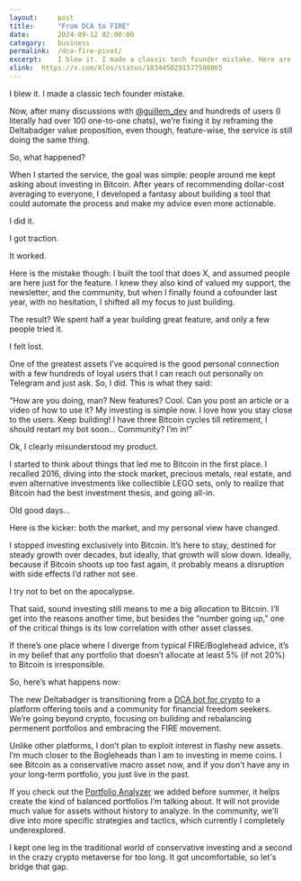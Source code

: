 ```yaml
---
layout: 	post
title:  	"From DCA to FIRE"
date:   	2024-09-12 02:00:00
category: 	business
permalink: 	/dca-fire-pivot/
excerpt:	I blew it. I made a classic tech founder mistake. Here are the lessons, and hopefully the fix.
xlink:	https://x.com/klos/status/1834450291577508065
---
```


I blew it. I made a classic tech founder mistake.

Now, after  many discussions with <a href="https://x.com/guillem_dev" rel="nofollow" target="_blank">@guillem_dev</a> and hundreds of users (I literally had over 100 one-to-one chats), we’re fixing it by reframing the Deltabadger value proposition, even though, feature-wise, the service is still doing the same thing.

So, what happened?

When I started the service, the goal was simple: people around me kept asking about investing in Bitcoin. After years of recommending dollar-cost averaging to everyone, I developed a fantasy about building a tool that could automate the process and make my advice even more actionable.

I did it. 

I got traction. 

It worked.

Here is the mistake though: I built the tool that does X, and  assumed people are here just for the feature. I knew they also kind of valued my support, the newsletter, and the community, but when I finally found a cofounder last year, with no hesitation, I shifted all my focus to just building.

The result? We spent half a year building great feature, and only a few people tried it.

I felt lost.

One of the greatest assets I’ve acquired is the good personal connection with a few hundreds of loyal users that I can reach out personally on Telegram and just ask. So, I did. This is what they said: 

“How are you doing, man? New features? Cool. Can you post an article or a video of how to use it? My investing is simple now. I love how you stay close to the users. Keep building! I have three Bitcoin cycles till retirement, I should restart my bot soon… Community? I’m in!”

Ok, I clearly misunderstood my product.

I started to think about things that led me to Bitcoin in the first place. I recalled 2016, diving into the stock market, precious metals, real estate, and even alternative investments like collectible LEGO sets, only to realize that Bitcoin had the best investment thesis, and going all-in. 

Old good days…

Here is the kicker: both the market, and my personal view have changed. 

I stopped investing exclusively into Bitcoin. It’s here to stay, destined for steady growth over decades, but ideally, that growth will slow down. Ideally, because if Bitcoin shoots up too fast again, it probably means a disruption with side effects I’d rather not see.

I try not to bet on the apocalypse.

That said, sound investing still means to me a big allocation to Bitcoin. I’ll get into the reasons another time, but besides the “number going up,” one of the critical things is its low correlation with other asset classes.

If there’s one place where I diverge from typical FIRE/Boglehead advice, it’s in my belief that any portfolio that doesn’t allocate at least 5% (if not 20%) to Bitcoin is irresponsible.

So, here’s what happens now: 

The new Deltabadger is transitioning from a [DCA bot for crypto](https://deltabadger.com/dca-crypto/ "DCA crypto") to a platform offering tools and a community for financial freedom seekers. We’re going beyond crypto, focusing on building and rebalancing permenent portfolios and embracing the FIRE movement.

Unlike other platforms, I don’t plan to exploit interest in flashy new assets. I’m much closer to the Bogleheads than I am to investing in meme coins. I see Bitcoin as a conservative macro asset now, and if you don’t have any in your long-term portfolio, you just live in the past.

If you check out the [Portfolio Analyzer](https://deltabadger.com/portfolio-analyzer/ "Portfolio Analyzer") we added before summer, it helps create the kind of balanced portfolios I’m talking about. It will not provide much value for assets without history to analyze. In the community, we’ll dive into more specific strategies and tactics, which currently I completely underexplored.

I kept one leg in the traditional world of conservative investing and a second in the crazy crypto metaverse for too long. It got uncomfortable, so let's bridge that gap.